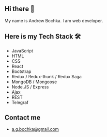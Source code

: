 ## Hi there 👋

My name is Andrew Bochka. I am web developer.

## Here is my Tech Stack  🛠 
- JavaScript
- HTML
- CSS
- React
- Bootstrap
- Redux / Redux-thunk / Redux Saga
- MongoDB / Mongoose
- Node.JS / Express
- Ajax
- REST
- Telegraf

## Contact me
- a.g.bochka@gmail.com

<!--
**anboch/anboch** is a ✨ _special_ ✨ repository because its `README.md` (this file) appears on your GitHub profile.

Here are some ideas to get you started:

- 🔭 I’m currently working on ...
- 🌱 I’m currently learning ...
- 👯 I’m looking to collaborate on ...
- 🤔 I’m looking for help with ...
- 💬 Ask me about ...
- 📫 How to reach me: ...
- 😄 Pronouns: ...
- ⚡ Fun fact: ...
-->
